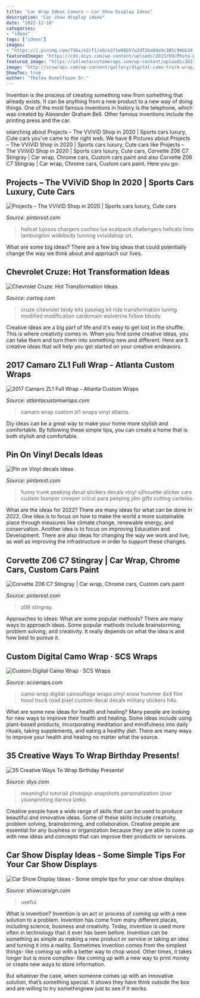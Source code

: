 ```yaml
---
title: "Car Wrap Ideas Camaro ~ Car Show Display Ideas"
description: "Car show display ideas"
date: "2022-12-18"
categories:
- "ideas"
tags: ["ideas"]
images:
- "https://i.pinimg.com/736x/e2/f1/e0/e2f1e06b57a3df2ba84a9c385c94bb34.jpg"
featuredImage: "https://cdn.diys.com/wp-content/uploads/2015/09/Photo-Wrapping-Paper-DIY.jpg"
featured_image: "https://atlantacustomwraps.com/wp-content/uploads/2017/02/Custom-Vinyl-Wrap-2-17-camaro-before.jpg"
image: "http://scswraps.com/wp-content/gallery/digital-camo-truck-wrap/digital-camo-wrap_dakota-4x4_hood.jpg"
ShowToc: true
author: "Thelma Runolfsson Sr."
---
```



Invention is the process of creating something new from something that already exists. It can be anything from a new product to a new way of doing things. One of the most famous inventions in history is the telephone, which was created by Alexander Graham Bell. Other famous inventions include the printing press and the car.

	

		
searching about Projects – The VViViD Shop in 2020 | Sports cars luxury, Cute cars you've came to the right web. We have 8 Pictures about Projects – The VViViD Shop in 2020 | Sports cars luxury, Cute cars like Projects – The VViViD Shop in 2020 | Sports cars luxury, Cute cars, Corvette Z06 C7 Stingray | Car wrap, Chrome cars, Custom cars paint and also Corvette Z06 C7 Stingray | Car wrap, Chrome cars, Custom cars paint. Here you go:
		
    
## Projects – The VViViD Shop In 2020 | Sports Cars Luxury, Cute Cars

<img loading=lazy src="https://i.pinimg.com/736x/4d/99/e6/4d99e66662bcf2fa1f75af0c04c0497d.jpg" onerror="this.onerror=null;this.src='https://tse3.mm.bing.net/th?id=OIP.NwJPUozI4vUpIVxt7egS-AHaJP&amp;pid=15.1';" alt="Projects – The VViViD Shop in 2020 | Sports cars luxury, Cute cars">

_Source: pinterest.com_

>hellcat lujosos chargers coches lux scatpack challengers hellcats limo lamborghini widebody tunning vvividshop srt. 

	

What are some big ideas?
There are a few big ideas that could potentially change the way we think about and approach our lives.

    
## Chevrolet Cruze: Hot Transformation Ideas

<img loading=lazy src="http://www.cartoq.com/wp-content/uploads/2016/07/bbody-kit.jpg" onerror="this.onerror=null;this.src='https://tse3.mm.bing.net/th?id=OIP.nRt-sve6dchGlSCJ2-ijpQHaFz&amp;pid=15.1';" alt="Chevrolet Cruze: Hot Transformation Ideas">

_Source: cartoq.com_

>cruze chevrolet body kits pasmag kit ride transformation tuning modified modification cardomain wolverine follow bbody. 

	

Creative ideas are a big part of life and it's easy to get lost in the shuffle. This is where creativity comes in. When you find some creative ideas, you can take them and turn them into something new and different. Here are 5 creative ideas that will help you get started on your creative endeavors.

    
## 2017 Camaro ZL1 Full Wrap - Atlanta Custom Wraps

<img loading=lazy src="https://atlantacustomwraps.com/wp-content/uploads/2017/02/Custom-Vinyl-Wrap-2-17-camaro-before.jpg" onerror="this.onerror=null;this.src='https://tse1.mm.bing.net/th?id=OIP.mR44grbREDmVVAql9XhW5gHaFD&amp;pid=15.1';" alt="2017 Camaro ZL1 Full Wrap - Atlanta Custom Wraps">

_Source: atlantacustomwraps.com_

>camaro wrap custom zl1 wraps vinyl atlanta. 

	

Diy ideas can be a great way to make your home more stylish and comfortable. By following these simple tips, you can create a home that is both stylish and comfortable.

    
## Pin On Vinyl Decals Ideas

<img loading=lazy src="https://i.pinimg.com/736x/e8/78/f7/e878f72f4321100b5643d80b0d339c0a--funny-cars-car-decals-funny.jpg" onerror="this.onerror=null;this.src='https://tse2.mm.bing.net/th?id=OIP.Cm8hdoRVK_cD-1_1kwf85AHaHa&amp;pid=15.1';" alt="Pin on Vinyl decals ideas">

_Source: pinterest.com_

>funny trunk peeking decal stickers decals vinyl silhouette sticker cars custom bumper creeper cricut para peeping jdm gifts cutting carteles. 

	

What are the ideas for 2022?
There are many ideas for what can be done in 2022. One idea is to focus on how to make the world a more sustainable place through measures like climate change, renewable energy, and conservation. Another idea is to focus on improving Education and Development. There are also ideas for changing the way we work and live, as well as improving the infrastructure in order to support these changes.

    
## Corvette Z06 C7 Stingray | Car Wrap, Chrome Cars, Custom Cars Paint

<img loading=lazy src="https://i.pinimg.com/736x/e2/f1/e0/e2f1e06b57a3df2ba84a9c385c94bb34.jpg" onerror="this.onerror=null;this.src='https://tse4.mm.bing.net/th?id=OIP.s-Zmzki1vgOhqPHEqJrJJgHaHU&amp;pid=15.1';" alt="Corvette Z06 C7 Stingray | Car wrap, Chrome cars, Custom cars paint">

_Source: pinterest.com_

>z06 stingray. 

	

Approaches to ideas: What are some popular methods?
There are many ways to approach ideas. Some popular methods include brainstorming, problem solving, and creativity. It really depends on what the idea is and how best to pursue it.

    
## Custom Digital Camo Wrap · SCS Wraps

<img loading=lazy src="http://scswraps.com/wp-content/gallery/digital-camo-truck-wrap/digital-camo-wrap_dakota-4x4_hood.jpg" onerror="this.onerror=null;this.src='https://tse3.mm.bing.net/th?id=OIP.-hhGfVh8Xpw6bONKVqItvQHaE8&amp;pid=15.1';" alt="Custom Digital Camo Wrap · SCS Wraps">

_Source: scswraps.com_

>camo wrap digital camouflage wraps vinyl snow hummer 4x4 film hood truck road pixel custom decal decals military stickers h4o. 

	

What are some new ideas for health and healing?
Many people are looking for new ways to improve their health and healing. Some ideas include using plant-based products, incorporating meditation and mindfulness into daily rituals, taking supplements, and eating a healthy diet. There are many ways to improve your health and healing no matter what the source.

    
## 35 Creative Ways To Wrap Birthday Presents!

<img loading=lazy src="https://cdn.diys.com/wp-content/uploads/2015/09/Photo-Wrapping-Paper-DIY.jpg" onerror="this.onerror=null;this.src='https://tse1.mm.bing.net/th?id=OIP.rRzgauFWTdfmtmvP4A7MQAHaE8&amp;pid=15.1';" alt="35 Creative Ways To Wrap Birthday Presents!">

_Source: diys.com_

>meaningful tutoriali photojojo snapshots personalization izvor yisonprinting darova izeko. 

	

Creative people have a wide range of skills that can be used to produce beautiful and innovative ideas. Some of these skills include creativity, problem solving, brainstorming, and collaboration. Creative people are essential for any business or organization because they are able to come up with new ideas and concepts that can improve their products or services.

    
## Car Show Display Ideas - Some Simple Tips For Your Car Show Displays

<img loading=lazy src="https://showcarsign.com/wp-content/uploads/2019/07/car-28.jpg" onerror="this.onerror=null;this.src='https://tse2.mm.bing.net/th?id=OIP.PeZC9u-KQ82zhm71ift8DgHaJc&amp;pid=15.1';" alt="Car Show Display Ideas - Some simple tips for your car show displays">

_Source: showcarsign.com_

>useful. 

	

What is invention?
Invention is an act or process of coming up with a new solution to a problem. Invention has come from many different places, including science, business and creativity. Today, invention is used more often in technology than it ever has been before. 
Invention can be something as simple as making a new product or service or taking an idea and turning it into a reality. Sometimes invention comes from the simplest things- like coming up with a better way to chop wood. Other times, it takes longer but is more complex- like coming up with a new way to print money or create new ways to store information. 

But whatever the case, when someone comes up with an innovative solution, that’s something special. It shows they have think outside the box and are willing to try somethingnew just to see if it works.


